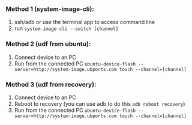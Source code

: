 ### Method 1 (system-image-cli):

1. ssh/adb or use the terminal app to access command line
2. run
`system-image-cli --switch [channel]`

### Method 2 (udf from ubuntu):

1. Connect device to an PC
2. Run from the connected PC
`ubuntu-device-flash --server=http://system-image.ubports.com touch --channel=[channel]`

### Method 3 (udf from recovery):

1. Connect device to an PC
2. Reboot to recovery (you can use adb to do this `adb reboot recovery`)
3.  Run from the connected PC
`ubuntu-device-flash --server=http://system-image.ubports.com touch --channel=[channel]`